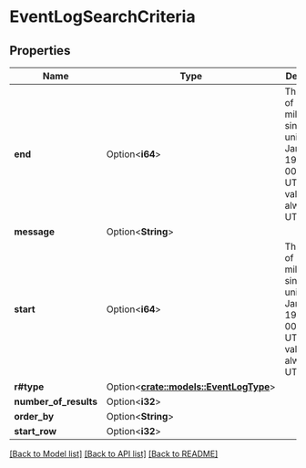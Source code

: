 # EventLogSearchCriteria

## Properties

Name | Type | Description | Notes
------------ | ------------- | ------------- | -------------
**end** | Option<**i64**> | The number of milliseconds since the unix epoch: January 1, 1970 00:00:00 UTC. This value is always in UTC. | [optional]
**message** | Option<**String**> |  | [optional]
**start** | Option<**i64**> | The number of milliseconds since the unix epoch: January 1, 1970 00:00:00 UTC. This value is always in UTC. | [optional]
**r#type** | Option<[**crate::models::EventLogType**](EventLogType.md)> |  | [optional]
**number_of_results** | Option<**i32**> |  | [optional]
**order_by** | Option<**String**> |  | [optional]
**start_row** | Option<**i32**> |  | [optional]

[[Back to Model list]](../README.md#documentation-for-models) [[Back to API list]](../README.md#documentation-for-api-endpoints) [[Back to README]](../README.md)


